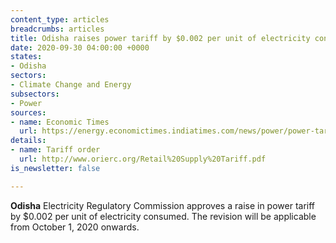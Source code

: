 ```yaml
---
content_type: articles
breadcrumbs: articles
title: Odisha raises power tariff by $0.002 per unit of electricity consumed.
date: 2020-09-30 04:00:00 +0000
states:
- Odisha
sectors:
- Climate Change and Energy
subsectors:
- Power
sources:
- name: Economic Times
  url: https://energy.economictimes.indiatimes.com/news/power/power-tariff-to-be-hiked-by-20-paise-per-unit-in-odisha/78287181
details:
- name: Tariff order
  url: http://www.orierc.org/Retail%20Supply%20Tariff.pdf
is_newsletter: false

---
```

**Odisha** Electricity Regulatory Commission approves a raise in power tariff by $0.002 per unit of electricity consumed. The revision will be applicable from October 1, 2020 onwards.
